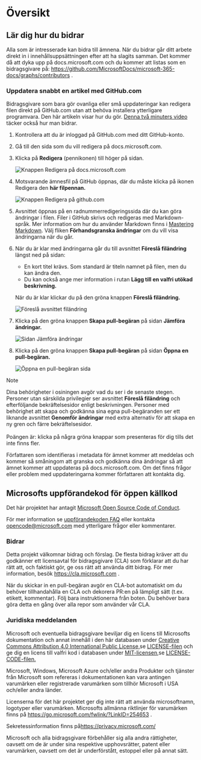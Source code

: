 # <a name="overview"></a>Översikt

## <a name="learn-how-to-contribute"></a>Lär dig hur du bidrar

Alla som är intresserade kan bidra till ämnena. När du bidrar går ditt arbete direkt in i innehållsuppsättningen efter att ha slagits samman. Det kommer då att dyka upp på docs.microsoft.com och du kommer att listas som en bidragsgivare på: <https://github.com/MicrosoftDocs/microsoft-365-docs/graphs/contributors> .

### <a name="quickly-update-an-article-using-githubcom"></a>Uppdatera snabbt en artikel med GitHub.com

Bidragsgivare som bara gör ovanliga eller små uppdateringar kan redigera filen direkt på GitHub.com utan att behöva installera ytterligare programvara. Den här artikeln visar hur du gör. [Denna två minuters video](https://www.microsoft.com/videoplayer/embed/RE1XQTG) täcker också hur man bidrar.

1. Kontrollera att du är inloggad på GitHub.com med ditt GitHub-konto.
2. Gå till den sida som du vill redigera på docs.microsoft.com.
3. Klicka på **Redigera** (pennikonen) till höger på sidan.

   ![Knappen Redigera på docs.microsoft.com](microsoft-365/media/quick-update-edit.png)

4. Motsvarande ämnesfil på GitHub öppnas, där du måste klicka på ikonen Redigera den **här filpennan.**

   ![Knappen Redigera på github.com](microsoft-365/media/quick-update-github.png)

5. Avsnittet öppnas på en radnummerredigeringssida där du kan göra ändringar i filen. Filer i GitHub skrivs och redigeras med Markdown-språk. Mer information om hur du använder Markdown finns i [Mastering Markdown](https://guides.github.com/features/mastering-markdown/). Välj fliken **Förhandsgranska ändringar** om du vill visa ändringarna när du går.

6. När du är klar med ändringarna går du till avsnittet **Föreslå filändring** längst ned på sidan:

   - En kort titel krävs. Som standard är titeln namnet på filen, men du kan ändra den.
   - Du kan också ange mer information i rutan **Lägg till en valfri utökad beskrivning.**

   När du är klar klickar du på den gröna knappen **Föreslå filändring.**

   ![Föreslå avsnittet filändring](microsoft-365/media/propose-file-change.png)

7. Klicka på den gröna knappen **Skapa pull-begäran** på sidan **Jämföra ändringar.**

   ![Sidan Jämföra ändringar](microsoft-365/media/comparing-changes-page.png)

8. Klicka på den gröna knappen **Skapa pull-begäran** på sidan **Öppna en pull-begäran.**

   ![Öppna en pull-begäran sida](microsoft-365/media/open-a-pull-request-page.png)

> [!NOTE]
> Dina behörigheter i osiningen avgör vad du ser i de senaste stegen. Personer utan särskilda privilegier ser avsnittet **Föreslå filändring** och efterföljande bekräftelsesidor enligt beskrivningen. Personer med behörighet att skapa och godkänna sina egna pull-begäranden ser ett liknande avsnittet **Genomför ändringar** med extra alternativ för att skapa en ny gren och färre bekräftelsesidor.<br/><br/>Poängen är: klicka på några gröna knappar som presenteras för dig tills det inte finns fler.

Författaren som identifieras i metadata för ämnet kommer att meddelas och kommer så småningom att granska och godkänna dina ändringar så att ämnet kommer att uppdateras på docs.microsoft.com. Om det finns frågor eller problem med uppdateringarna kommer författaren att kontakta dig.

## <a name="microsoft-open-source-code-of-conduct"></a>Microsofts uppförandekod för öppen källkod

Det här projektet har antagit [Microsoft Open Source Code of Conduct](https://opensource.microsoft.com/codeofconduct/).

För mer information se [uppförandekoden FAQ](https://opensource.microsoft.com/codeofconduct/faq/) eller kontakta [opencode@microsoft.com](mailto:opencode@microsoft.com) med ytterligare frågor eller kommentarer.

### <a name="contributing"></a>Bidrar

Detta projekt välkomnar bidrag och förslag.  De flesta bidrag kräver att du godkänner ett licensavtal för bidragsgivare (CLA) som förklarar att du har rätt att, och faktiskt gör, ge oss rätt att använda ditt bidrag. För mer information, besök <https://cla.microsoft.com> .

När du skickar in en pull-begäran avgör en CLA-bot automatiskt om du behöver tillhandahålla en CLA och dekorera PR:en på lämpligt sätt (t.ex. etikett, kommentar). Följ bara instruktionerna från boten. Du behöver bara göra detta en gång över alla repor som använder vår CLA.

### <a name="legal-notices"></a>Juridiska meddelanden

Microsoft och eventuella bidragsgivare beviljar dig en licens till Microsofts dokumentation och annat innehåll i den här databasen under [Creative Commons Attribution 4.0 International Public License,](https://creativecommons.org/licenses/by/4.0/legalcode)se [LICENSE-filen](LICENSE) och ge dig en licens till valfri kod i databasen under [MIT-licensen,](https://opensource.org/licenses/MIT)se [LICENSE-CODE-filen.](LICENSE-CODE)

Microsoft, Windows, Microsoft Azure och/eller andra Produkter och tjänster från Microsoft som refereras i dokumentationen kan vara antingen varumärken eller registrerade varumärken som tillhör Microsoft i USA och/eller andra länder.

Licenserna för det här projektet ger dig inte rätt att använda microsoftnamn, logotyper eller varumärken. Microsofts allmänna riktlinjer för varumärken finns på <https://go.microsoft.com/fwlink/?LinkID=254653> .

Sekretessinformation finns på<https://privacy.microsoft.com/>

Microsoft och alla bidragsgivare förbehåller sig alla andra rättigheter, oavsett om de är under sina respektive upphovsrätter, patent eller varumärken, oavsett om det är underförstått, estoppel eller på annat sätt.
